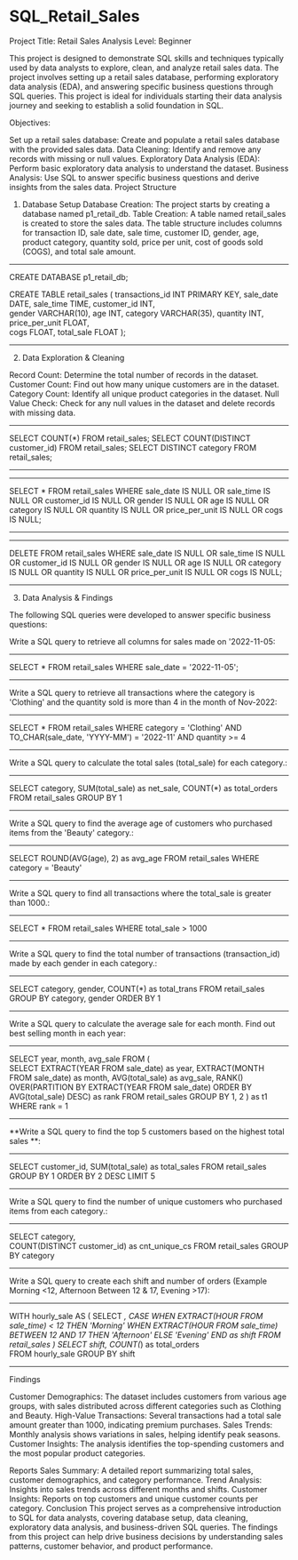 # SQL_Retail_Sales
Project Title: Retail Sales Analysis
Level: Beginner

This project is designed to demonstrate SQL skills and techniques typically used by data analysts to explore, clean, and analyze retail sales data. The project involves setting up a retail sales database, performing exploratory data analysis (EDA), and answering specific business questions through SQL queries. This project is ideal for individuals starting their data analysis journey and seeking to establish a solid foundation in SQL.

Objectives:

Set up a retail sales database: Create and populate a retail sales database with the provided sales data.
Data Cleaning: Identify and remove any records with missing or null values.
Exploratory Data Analysis (EDA): Perform basic exploratory data analysis to understand the dataset.
Business Analysis: Use SQL to answer specific business questions and derive insights from the sales data.
Project Structure

1. Database Setup
Database Creation: The project starts by creating a database named p1_retail_db.
Table Creation: A table named retail_sales is created to store the sales data. The table structure includes columns for transaction ID, sale date, sale time, customer ID, gender, age, product category, quantity sold, price per unit, cost of goods sold (COGS), and total sale amount.

***
CREATE DATABASE p1_retail_db;

CREATE TABLE retail_sales
(
    transactions_id INT PRIMARY KEY,
    sale_date DATE,	
    sale_time TIME,
    customer_id INT,	
    gender VARCHAR(10),
    age INT,
    category VARCHAR(35),
    quantity INT,
    price_per_unit FLOAT,	
    cogs FLOAT,
    total_sale FLOAT
);
***

2. Data Exploration & Cleaning

Record Count: Determine the total number of records in the dataset.
Customer Count: Find out how many unique customers are in the dataset.
Category Count: Identify all unique product categories in the dataset.
Null Value Check: Check for any null values in the dataset and delete records with missing data.
***
SELECT COUNT(*) FROM retail_sales;
SELECT COUNT(DISTINCT customer_id) FROM retail_sales;
SELECT DISTINCT category FROM retail_sales;
***
***
SELECT * FROM retail_sales
WHERE 
    sale_date IS NULL OR sale_time IS NULL OR customer_id IS NULL OR 
    gender IS NULL OR age IS NULL OR category IS NULL OR 
    quantity IS NULL OR price_per_unit IS NULL OR cogs IS NULL;
***
***
DELETE FROM retail_sales
WHERE 
    sale_date IS NULL OR sale_time IS NULL OR customer_id IS NULL OR 
    gender IS NULL OR age IS NULL OR category IS NULL OR 
    quantity IS NULL OR price_per_unit IS NULL OR cogs IS NULL;
***
    
3. Data Analysis & Findings

The following SQL queries were developed to answer specific business questions:

Write a SQL query to retrieve all columns for sales made on '2022-11-05:
***
SELECT *
FROM retail_sales
WHERE sale_date = '2022-11-05';
***
Write a SQL query to retrieve all transactions where the category is 'Clothing' and the quantity sold is more than 4 in the month of Nov-2022:
***
SELECT 
  *
FROM retail_sales
WHERE 
    category = 'Clothing'
    AND 
    TO_CHAR(sale_date, 'YYYY-MM') = '2022-11'
    AND
    quantity >= 4
*** 
Write a SQL query to calculate the total sales (total_sale) for each category.:
***
SELECT 
    category,
    SUM(total_sale) as net_sale,
    COUNT(*) as total_orders
FROM retail_sales
GROUP BY 1
***

Write a SQL query to find the average age of customers who purchased items from the 'Beauty' category.:
***
SELECT
    ROUND(AVG(age), 2) as avg_age
FROM retail_sales
WHERE category = 'Beauty'
***
Write a SQL query to find all transactions where the total_sale is greater than 1000.:
***
SELECT * FROM retail_sales
WHERE total_sale > 1000
***
Write a SQL query to find the total number of transactions (transaction_id) made by each gender in each category.:
***
SELECT 
    category,
    gender,
    COUNT(*) as total_trans
FROM retail_sales
GROUP 
    BY 
    category,
    gender
ORDER BY 1
***
Write a SQL query to calculate the average sale for each month. Find out best selling month in each year:
***
SELECT 
       year,
       month,
    avg_sale
FROM 
(    
SELECT 
    EXTRACT(YEAR FROM sale_date) as year,
    EXTRACT(MONTH FROM sale_date) as month,
    AVG(total_sale) as avg_sale,
    RANK() OVER(PARTITION BY EXTRACT(YEAR FROM sale_date) ORDER BY AVG(total_sale) DESC) as rank
FROM retail_sales
GROUP BY 1, 2
) as t1
WHERE rank = 1
***
**Write a SQL query to find the top 5 customers based on the highest total sales **:
***
SELECT 
    customer_id,
    SUM(total_sale) as total_sales
FROM retail_sales
GROUP BY 1
ORDER BY 2 DESC
LIMIT 5
***
Write a SQL query to find the number of unique customers who purchased items from each category.:
***
SELECT 
    category,    
    COUNT(DISTINCT customer_id) as cnt_unique_cs
FROM retail_sales
GROUP BY category
***
Write a SQL query to create each shift and number of orders (Example Morning <12, Afternoon Between 12 & 17, Evening >17):
***
WITH hourly_sale
AS
(
SELECT *,
    CASE
        WHEN EXTRACT(HOUR FROM sale_time) < 12 THEN 'Morning'
        WHEN EXTRACT(HOUR FROM sale_time) BETWEEN 12 AND 17 THEN 'Afternoon'
        ELSE 'Evening'
    END as shift
FROM retail_sales
)
SELECT 
    shift,
    COUNT(*) as total_orders    
FROM hourly_sale
GROUP BY shift
***
Findings

Customer Demographics: The dataset includes customers from various age groups, with sales distributed across different categories such as Clothing and Beauty.
High-Value Transactions: Several transactions had a total sale amount greater than 1000, indicating premium purchases.
Sales Trends: Monthly analysis shows variations in sales, helping identify peak seasons.
Customer Insights: The analysis identifies the top-spending customers and the most popular product categories.


Reports
Sales Summary: A detailed report summarizing total sales, customer demographics, and category performance.
Trend Analysis: Insights into sales trends across different months and shifts.
Customer Insights: Reports on top customers and unique customer counts per category.
Conclusion
This project serves as a comprehensive introduction to SQL for data analysts, covering database setup, data cleaning, exploratory data analysis, and business-driven SQL queries. The findings from this project can help drive business decisions by understanding sales patterns, customer behavior, and product performance.

